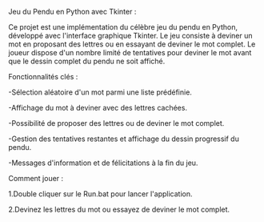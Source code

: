 Jeu du Pendu en Python avec Tkinter :

Ce projet est une implémentation du célèbre jeu du pendu en Python, développé avec l'interface graphique Tkinter. Le jeu consiste à deviner un mot en proposant des lettres ou en essayant de deviner le mot complet. Le joueur dispose d'un nombre limité de tentatives pour deviner le mot avant que le dessin complet du pendu ne soit affiché.

Fonctionnalités clés :

-Sélection aléatoire d'un mot parmi une liste prédéfinie.

-Affichage du mot à deviner avec des lettres cachées.

-Possibilité de proposer des lettres ou de deviner le mot complet.

-Gestion des tentatives restantes et affichage du dessin progressif du pendu.

-Messages d'information et de félicitations à la fin du jeu.

Comment jouer :

1.Double cliquer sur le Run.bat pour lancer l'application.

2.Devinez les lettres du mot ou essayez de deviner le mot complet.

